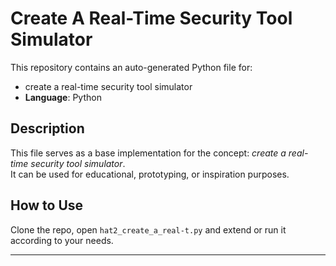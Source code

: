 # Create A Real-Time Security Tool Simulator

This repository contains an auto-generated Python file for:

- create a real-time security tool simulator
- **Language**: Python

## Description

This file serves as a base implementation for the concept: *create a real-time security tool simulator*.  
It can be used for educational, prototyping, or inspiration purposes.

## How to Use

Clone the repo, open `hat2_create_a_real-t.py` and extend or run it according to your needs.

---


